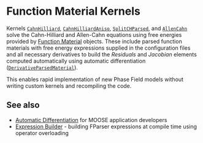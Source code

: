 # Function Material Kernels

Kernels [`CahnHilliard`](/CahnHilliard.md), [`CahnHilliardAniso`](/CahnHilliardAniso.md),
[`SplitCHParsed`](/SplitCHParsed.md), and [`AllenCahn`](/AllenCahn.md) solve
the Cahn-Hilliard and Allen-Cahn equations using  free energies provided by
[Function Material](phase_field/FunctionMaterials.md) objects. These include parsed function
materials with free energy expressions supplied in the configuration files and all
necessary derivatives to build the _Residuals_ and _Jacobian_ elements computed
automatically using automatic differentiation
([`DerivativeParsedMaterial`](/DerivativeParsedMaterial.md)).

This enables rapid implementation of new Phase Field models without writing custom kernels and recompiling the code.

## See also

* [Automatic Differentiation](FunctionMaterials/AutomaticDifferentiation.md) for MOOSE application developers
* [Expression Builder](FunctionMaterials/ExpressionBuilder.md) - building FParser expressions at compile time using operator overloading
